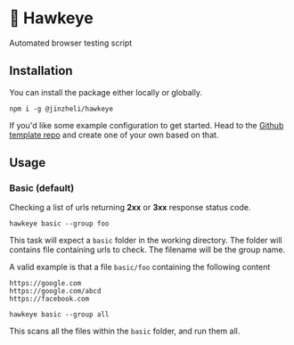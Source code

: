 # 🦅 Hawkeye

Automated browser testing script

## Installation

You can install the package either locally or globally.

`npm i -g @jinzheli/hawkeye`

If you'd like some example configuration to get started. Head to the [Github template repo](https://github.com/bighoho123/hawkeye-targets-template) and create one of your own based on that.

## Usage

### Basic (default)

Checking a list of urls returning **2xx** or **3xx** response status code.

`hawkeye basic --group foo`

This task will expect a `basic` folder in the working directory. The folder will contains file containing urls to check. The filename will be the group name.

A valid example is that a file `basic/foo` containing the following content

```
https://google.com
https://google.com/abcd
https://facebook.com
```

`hawkeye basic --group all`

This scans all the files within the `basic` folder, and run them all.